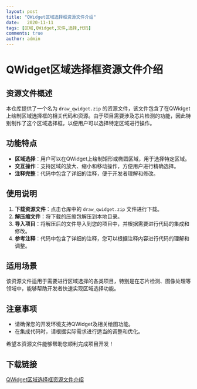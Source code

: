 ```yaml
---
layout: post
title: "QWidget区域选择框资源文件介绍"
date:   2020-11-11
tags: [区域,QWidget,文件,选择,代码]
comments: true
author: admin
---
```

# QWidget区域选择框资源文件介绍

## 资源文件概述

本仓库提供了一个名为 `draw_qwidget.zip` 的资源文件，该文件包含了在QWidget上绘制区域选择框的相关代码和资源。由于项目需要涉及芯片检测的功能，因此特别制作了这个区域选择框，以便用户可以选择特定区域进行操作。

## 功能特点

- **区域选择**：用户可以在QWidget上绘制矩形或椭圆区域，用于选择特定区域。
- **交互操作**：支持区域的放大、缩小和移动操作，方便用户进行精确选择。
- **注释完整**：代码中包含了详细的注释，便于开发者理解和修改。

## 使用说明

1. **下载资源文件**：点击仓库中的 `draw_qwidget.zip` 文件进行下载。
2. **解压缩文件**：将下载的压缩包解压到本地目录。
3. **导入项目**：将解压后的文件导入到您的项目中，并根据需要进行代码的集成和修改。
4. **参考注释**：代码中包含了详细的注释，您可以根据注释内容进行代码的理解和调整。

## 适用场景

该资源文件适用于需要进行区域选择的各类项目，特别是在芯片检测、图像处理等领域中，能够帮助开发者快速实现区域选择功能。

## 注意事项

- 请确保您的开发环境支持QWidget及相关绘图功能。
- 在集成代码时，请根据实际需求进行适当的调整和优化。

希望本资源文件能够帮助您顺利完成项目开发！

## 下载链接

[QWidget区域选择框资源文件介绍](https://pan.quark.cn/s/71d755001787)